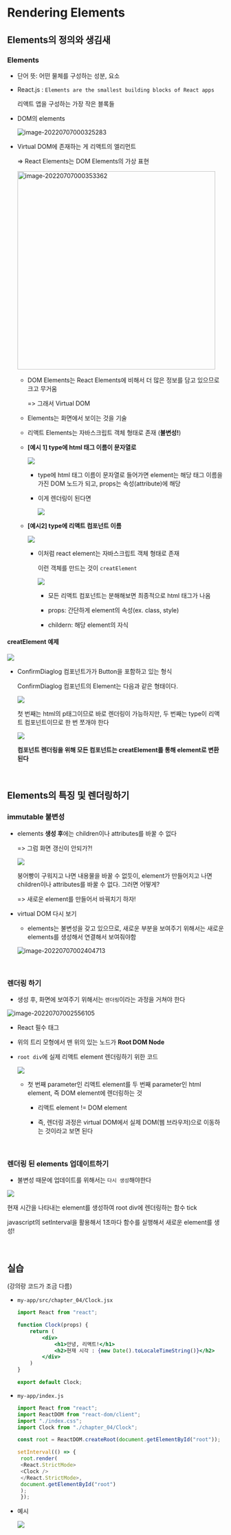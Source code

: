 # Rendering Elements

## Elements의 정의와 생김새

### Elements

* 단어 뜻: 어떤 물체를 구성하는 성분, 요소

* React.js : `Elements are the smallest building blocks of React apps`
  
  리액트 앱을 구성하는 가장 작은 블록들

* DOM의 elements
  
  ![image-20220707000325283](04_Rendering-Elements.assets/image-20220707000325283.png)

* Virtual DOM에 존재하는 게 리액트의 엘리먼트
  
  => React Elements는 DOM Elements의 가상 표현
  
  <img src="04_Rendering-Elements.assets/image-20220707000353362.png" title="" alt="image-20220707000353362" width="460">
  
  - DOM Elements는 React Elements에 비해서 더 많은 정보를 담고 있으므로 크고 무거움
    
    => 그래서 Virtual DOM
  
  - Elements는 화면에서 보이는 것을 기술
  * 리액트 Elements는 자바스크립트 객체 형태로 존재 (**불변성!**)
  
  * **[예시 1] type에 html 태그 이름이 문자열로**
    
    ![](C:\Users\SSAFY\AppData\Roaming\marktext\images\2022-08-06-22-20-27-image.png)
    
    * type에 html 태그 이름이 문자열로 들어가면 element는 해당 태그 이름을 가진 DOM 노드가 되고, props는 속성(attribute)에 해당
    
    * 이게 렌더링이 된다면
      
      ![](C:\Users\SSAFY\AppData\Roaming\marktext\images\2022-08-06-22-21-45-image.png)
  
  * **[예시2] type에 리액트 컴포넌트 이름**
    
    ![](C:\Users\SSAFY\AppData\Roaming\marktext\images\2022-08-06-22-22-58-image.png)
    
    * 이처럼 react element는 자바스크립트 객체 형태로 존재
      
      이런 객체를 만드는 것이 `creatElement`
      
      ![](C:\Users\SSAFY\AppData\Roaming\marktext\images\2022-08-06-22-23-52-image.png)
      
      * 모든 리액트 컴포넌트는 분해해보면 최종적으로 html 태그가 나옴
      
      * props: 간단하게 element의 속성(ex. class, style)
      
      * childern: 해당 element의 자식

#### creatElement 예제

![](C:\Users\SSAFY\AppData\Roaming\marktext\images\2022-08-06-22-29-05-image.png)

* ConfirmDiaglog 컴포넌트가가 Button을 포함하고 있는 형식
  
  ConfirmDiaglog 컴포넌트의 Element는 다음과 같은 형태이다.
  
  ![](C:\Users\SSAFY\AppData\Roaming\marktext\images\2022-08-06-22-30-09-image.png)
  
  첫 번째는 html의 p태그이므로 바로 렌더링이 가능하지만, 두 번째는 type이 리액트 컴포넌트이므로 한 번 쪼개야 한다
  
  ![](C:\Users\SSAFY\AppData\Roaming\marktext\images\2022-08-06-22-30-46-image.png)
  
  **컴포넌트 렌더링을 위해 모든 컴포넌트는 creatElement를 통해 element로 변환된다**

<br/>

## Elements의 특징 및 렌더링하기

### immutable 불변성

* elements **생성 후**에는 children이나 attributes를 바꿀 수 없다
  
  => 그럼 화면 갱신이 안되가?!
  
  ![](C:\Users\SSAFY\AppData\Roaming\marktext\images\2022-08-06-22-33-12-image.png)
  
  붕어빵이 구워지고 나면 내용물을 바꿀 수 없듯이, element가 만들어지고 나면 children이나 attributes를 바꿀 수 없다. 그러면 어떻게? 
  
  => 새로운 element를 만들어서 바꿔치기 하자!

* virtual DOM 다시 보기
  
  * elements는 불변성을 갖고 있으므로, 새로운 부분을 보여주기 위해서는 새로운 elements를 생성해서 연결해서 보여줘야함
  
  ![image-20220707002404713](04_Rendering-Elements.assets/image-20220707002404713.png)

<br/>

### 렌더링 하기

* 생성 후, 화면에 보여주기 위해서는 `렌더링`이라는 과정을 거쳐야 한다

![image-20220707002556105](04_Rendering-Elements.assets/image-20220707002556105.png)

* React 필수 태그

* 위의 트리 모형에서 맨 위의 있는 노드가 **Root DOM Node**

* `root div`에 실제 리액트 element 렌더링하기 위한 코드
  
  ![](C:\Users\SSAFY\AppData\Roaming\marktext\images\2022-08-06-22-41-52-image.png)
  
  * 첫 번째 parameter인 리액트 element를 두 번째 parameter인 html element, 즉 DOM element에 렌더링하는 것
    
    * 리액트 element != DOM element
    
    * 즉, 렌더링 과정은 virtual DOM에서 실제 DOM(웹 브라우저)으로 이동하는 것이라고 보면 된다

<br/>

### 렌더링 된 elements 업데이트하기

* 불변성 때문에 업데이트를 위해서는 `다시 생성`해야한다

![](C:\Users\SSAFY\AppData\Roaming\marktext\images\2022-08-06-22-43-49-image.png)

현재 시간을 나타내는 element를 생성하여 root div에 렌더링하는 함수 tick

javascript의 setInterval을 활용해서 1초마다 함수를 실행해서 새로운 element를 생성!

<br/>

## 실습

(강의랑 코드가 조금 다름)

* `my-app/src/chapter_04/Clock.jsx`
  
  ```jsx
  import React from "react";
  
  function Clock(props) {
      return (
          <div>
              <h1>안녕, 리액트!</h1>
              <h2>현재 시각 : {new Date().toLocaleTimeString()}</h2>
          </div>
      )
  }
  
  export default Clock;
  ```

* `my-app/index.js`
  
  ```javascript
  import React from "react";
  import ReactDOM from "react-dom/client";
  import "./index.css";
  import Clock from "./chapter_04/Clock";
  
  const root = ReactDOM.createRoot(document.getElementById("root"));
  
  setInterval(() => {
   root.render(
   <React.StrictMode>
   <Clock />
   </React.StrictMode>,
   document.getElementById("root")
   );
   });
  ```

* 예시
  
  ![](C:\Users\SSAFY\AppData\Roaming\marktext\images\2022-08-06-22-57-15-image.png)
